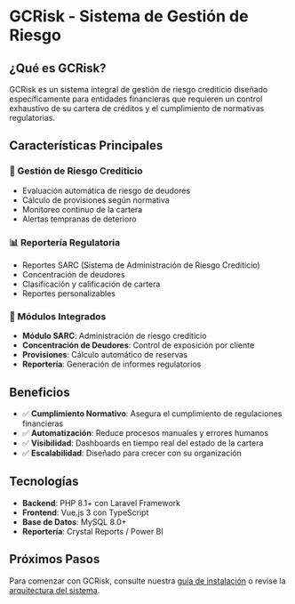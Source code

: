 # GCRisk - Sistema de Gestión de Riesgo

## ¿Qué es GCRisk?

GCRisk es un sistema integral de gestión de riesgo crediticio diseñado específicamente para entidades financieras que requieren un control exhaustivo de su cartera de créditos y el cumplimiento de normativas regulatorias.

## Características Principales

### 🎯 Gestión de Riesgo Crediticio
- Evaluación automática de riesgo de deudores
- Cálculo de provisiones según normativa
- Monitoreo continuo de la cartera
- Alertas tempranas de deterioro

### 📊 Reportería Regulatoria
- Reportes SARC (Sistema de Administración de Riesgo Crediticio)
- Concentración de deudores
- Clasificación y calificación de cartera
- Reportes personalizables

### 🔧 Módulos Integrados
- **Módulo SARC**: Administración de riesgo crediticio
- **Concentración de Deudores**: Control de exposición por cliente
- **Provisiones**: Cálculo automático de reservas
- **Reportería**: Generación de informes regulatorios

## Beneficios

- ✅ **Cumplimiento Normativo**: Asegura el cumplimiento de regulaciones financieras
- ✅ **Automatización**: Reduce procesos manuales y errores humanos  
- ✅ **Visibilidad**: Dashboards en tiempo real del estado de la cartera
- ✅ **Escalabilidad**: Diseñado para crecer con su organización

## Tecnologías

- **Backend**: PHP 8.1+ con Laravel Framework
- **Frontend**: Vue.js 3 con TypeScript
- **Base de Datos**: MySQL 8.0+
- **Reportería**: Crystal Reports / Power BI

## Próximos Pasos

Para comenzar con GCRisk, consulte nuestra [guía de instalación](./instalacion) o revise la [arquitectura del sistema](./arquitectura).